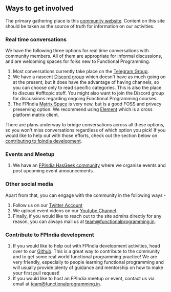 ## Ways to get involved

The primary gathering place is this [community website](http://functionalprogramming.in/). Content on this site should be taken as the source of truth for information on our activities.

### Real time conversations

We have the following three options for real time conversations with community members. All of them are appropriate for informal discussions, and are welcoming spaces for folks new to Functional Programming.

1. Most conversations currently take place on the [Telegram Group](https://t.me/fpncr).
2. We have a nascent [Discord group](https://discord.com/invite/Ez3MU6W) which doesn't have as much going on at the present, but it does have the advantage of having channels, so you can choose only to read specific categories. This is also the place to discuss #offtopic stuff. You might also want to join the Discord group for discussions regarding ongoing Functional Programming courses.
3. The FPIndia [Matrix Space](https://matrix.to/#/#fpindia:matrix.org) is very new, but is a good FOSS and privacy preserving option. We recommend using [Element](https://element.io/) which is a cross platform matrix client.

There are plans underway to bridge conversations across all these options, so you won't miss conversations regardless of which option you pick! If you would like to help out with those efforts, check out the section below on [contributing to fpindia development](#contribute-to-fpindia-development).

### Events and Meetup

1. We have an [FPIndia HasGeek community](https://hasgeek.com/fpindia) where we organise events and post upcoming event announcements.

### Other social media

Apart from that, you can engage with the community in the following ways -

1. Follow us on our [Twitter Account](https://twitter.com/functionalIndia)
2. We upload event videos on our [Youtube Channel](https://www.youtube.com/channel/UCiySROube0vutFBu0M7pvxg).
3. Finally, if you would like to reach out to the site admins directly for any reason, you can always mail us at [team@functionalprogramming.in](team@functionalprogramming.in).

### Contribute to FPIndia development

1. If you would like to help out with FPIndia development activities, head over to our [Github](https://github.com/fpindia). This is a great way to contribute to the community and to get some real world functional programming practice! We are very friendly, especially to people learning functional programming and will usually provide plenty of guidance and mentorship on how to make your first pull request!
2. If you would like to host an FPIndia meetup or event, contact us via email at [team@functionalprogramming.in](team@functionalprogramming.in).
